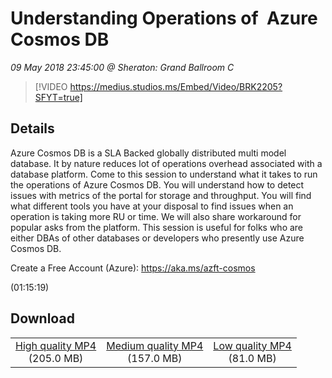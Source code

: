 # Understanding Operations of  Azure Cosmos DB  

*09 May 2018 23:45:00 @ Sheraton: Grand Ballroom C*

> [!VIDEO https://medius.studios.ms/Embed/Video/BRK2205?SFYT=true]

## Details

<p>Azure Cosmos DB is a SLA Backed globally distributed multi model database. It by nature reduces lot of operations overhead associated with a database platform. Come to this session to understand what it takes to run the operations of Azure Cosmos DB. You will understand how to detect issues with metrics of the portal for storage and throughput. You will find what different tools you have at your disposal to find issues when an operation is taking more RU or time. We will also share workaround for popular asks from the platform. This session is useful for folks who are either DBAs of other databases or developers who presently use Azure Cosmos DB.</p><p>Create a Free Account (Azure): <a href="https://aka.ms/azft-cosmos">https://aka.ms/azft-cosmos</a></p> (01:15:19)

## Download

||||
|:--:|:----:|:-:|
|[High quality MP4](https://sec.ch9.ms/ch9/e04a/b3b37291-13b5-47a2-bfb3-10cbac66e04a/BRK2205_high.mp4)<br />(205.0 MB)|[Medium quality MP4](https://sec.ch9.ms/ch9/e04a/b3b37291-13b5-47a2-bfb3-10cbac66e04a/BRK2205_mid.mp4)<br />(157.0 MB)|[Low quality MP4](https://sec.ch9.ms/ch9/e04a/b3b37291-13b5-47a2-bfb3-10cbac66e04a/BRK2205.mp4)<br />(81.0 MB)|